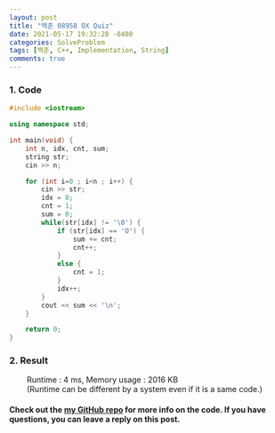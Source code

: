 ```yaml
---
layout: post
title: "백준 08958 OX Quiz"
date: 2021-05-17 19:32:28 -0400
categories: SolveProblem
tags: [백준, C++, Implementation, String]
comments: true
---
```


### 1. Code
```cpp
#include <iostream>

using namespace std;

int main(void) {
    int n, idx, cnt, sum;
    string str;
    cin >> n;

    for (int i=0 ; i<n ; i++) {
        cin >> str;
        idx = 0;
        cnt = 1;
        sum = 0;
        while(str[idx] != '\0') {
            if (str[idx] == 'O') {
                sum += cnt;
                cnt++;
            }
            else {
                cnt = 1;
            }
            idx++;
        }
        cout << sum << '\n';
    }

    return 0;
}
```

### 2. Result
&nbsp;&nbsp;&nbsp;&nbsp;&nbsp;&nbsp;&nbsp;&nbsp;Runtime : 4 ms, Memory usage : 2016 KB  
&nbsp;&nbsp;&nbsp;&nbsp;&nbsp;&nbsp;&nbsp;&nbsp;(Runtime can be different by a system even if it is a same code.)

#### Check out the [my GitHub repo][hyuk-gh] for more info on the code. If you have questions, you can leave a reply on this post.
[hyuk-gh]: https://github.com/dlgur1994/StudyAlgorithms
